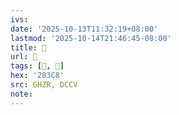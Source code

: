 ```yaml
---
ivs:
date: '2025-10-13T11:32:19+08:00'
lastmod: '2025-10-14T21:46:45-08:00'
title: 󰬟
url: 󰬟
tags: [𨏈, 𨏈]
hex: '283C8'
src: GHZR, DCCV
note:
---
```

